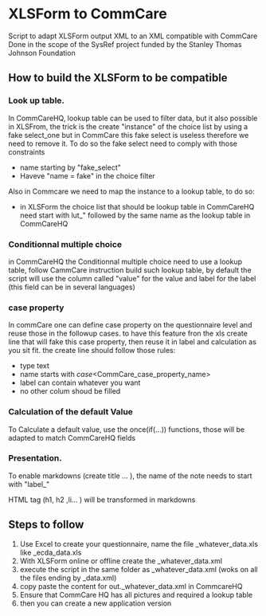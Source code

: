 # XLSForm to CommCare
Script to adapt XLSForm output XML to an XML compatible with CommCare
Done in the scope of the SysRef project funded by the Stanley Thomas Johnson Foundation

## How to build the XLSForm to be compatible


### Look up table.

In CommCareHQ, lookup table can be used to filter data, but it also possible in XLSFrom, the trick is the create "instance" of the choice list by using a fake select_one but in CommCare this fake select is useless therefore we need to remove it. To do so the fake select need to comply with those constraints
* name starting by "fake_select" 
* Haveve "name = fake" in the choice filter

Also in Commcare we need to map the instance to a lookup table, to do so:
* in XLSForm the choice list that should be lookup table in CommCareHQ need start with lut_" followed by the same name as the lookup table in CommCareHQ
### Conditionnal multiple choice

in CommCareHQ the Conditionnal multiple choice need to use a lookup table, follow CammCare instruction build such lookup table, by default the script will use the column called "value" for the value and label for the label (this field can be in several languages)

### case property

In commCare one can define case property on the questionnaire level and reuse those in the followup cases. to have this feature fron the xls create line that will fake this case property, then reuse it in label and calculation as you sit fit. the create line should follow those rules: 
* type  text
* name starts with _case_<CommCare_case_property_name>
* label can contain whatever you want
* no other colum shoud be filled


### Calculation of the default Value

To Calculate a default value, use the once(if(...)) functions, those will be adapted to match CommCareHQ fields 

### Presentation.

 To enable markdowns (create title ... ), the name of the note needs to start with "label_"
 
 HTML tag (h1, h2 ,li... ) will be transformed in markdowns
 

## Steps to follow

1. Use Excel to create your questionnaire, name the file _whatever_data.xls like _ecda_data.xls
2. With XLSForm online or offline create the  _whatever_data.xml
3. execute the script in the same folder as  _whatever_data.xml (woks on all the files ending by _data.xml)
4. copy paste the content for out._whatever_data.xml in CommcareHQ
5. Ensure that CommCare HQ has all pictures and required a lookup table
6. then you can create a new application version


